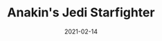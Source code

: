 ---
title: "Anakin's Jedi Starfighter"
date: "2021-02-14"
cover_img: "https://lh3.googleusercontent.com/QUe08ovo8rfp-47b1zn0U9tUW0Pv9WcRuNN9pYrewfT1mRrVktLZPEnG9bBQJW7uV62i4hNawoGsLjytxkxwL_Ys4Pi71a0k_TnJOgHi_yoDbgUpa9WmxcSzufWISZfN16DKJyyD-Q=w2400"
img1: "https://lh3.googleusercontent.com/HtXvOyblMlrpR1GAJ9SfQfsNYceqnjERd-mc6BBP3wcFoTTJg4aQ91k7g2bgLvvwaujNy2NNP2RQTvG4QYnmgrhnIRy3om4kw-Yb44HkrHn0egHAxbX0ryDnT6aoEeqYy8j_hq28rg=w2400"
img2: "https://lh3.googleusercontent.com/HSuu4xv4gaaGAzLJix08lZzj5HtbOb_YDloqvALcZ0jTE3hoh6vawaN12R4FSqgMLly-cupuvGZAORtT3ty9XD-3gLgTxC_FMEhF1VuvVhW38UHU4X30lm0Tt2lw93xRyMMXNOBw2A=w2400"
img3: "https://lh3.googleusercontent.com/KMb_QhI64rCqcGeRftq2YP_X9cFOp3rX8DtX7uSZKyooIl-5hw8bid1NT1rRaAS7r4J10rxNSezlrCC6-XDRkf4gPNPvhhQI5itOo0ej6O3KTPdzBWkySK5onfJoTJKlXr7Xz5easw=w2400"
img4: "https://lh3.googleusercontent.com/etx0NG0CMwIK-7oB7Zcvm2A3rFiZsUDpANyb6oRl9JeWpxb41RBI9EQGN7ydOdlsfnKw1IQCen3PSTPdNJ6rMo7nMvh6g388-WitzeVRB11wiTjOHLWPkWj8j3wCkkPla0q6zRl0Xg=w2400"
img5: "https://lh3.googleusercontent.com/k3qYrW0ZINtI6zyM5_L9VU5WWCFonbtB61qdafzdhph7etWIQ9u7wO4jWFWuZQ6bh1w6fwiK3KEnPmRNd6XEdXmQb4WcdWMzAXHzniynpiaBSHDsa-sl5EjEQ_6UnNbTsMifOQcmGA=w2400"
---